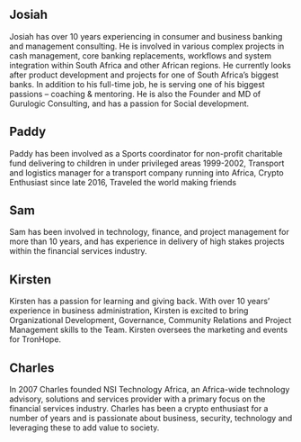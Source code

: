 ## Josiah
Josiah has over 10 years experiencing in consumer and business banking and management consulting. He is involved in various complex projects in cash management, core banking replacements, workflows and system integration within South Africa and other African regions. He currently looks after product development and projects for one of South Africa’s biggest banks. In addition to his full-time job, he is serving one of his biggest passions – coaching & mentoring. He is also the Founder and MD of Gurulogic Consulting, and has a passion for Social development.

## Paddy
Paddy has been involved as a Sports coordinator for non-profit charitable fund delivering to children in under privileged areas 1999-2002, Transport and logistics manager for a transport company running into Africa, Crypto Enthusiast since late 2016, Traveled the world making friends


## Sam
Sam has been involved in technology, finance, and project management for more than 10 years, and has experience in delivery of high stakes projects within the financial services industry. 

## Kirsten
Kirsten has a passion for learning and giving back. With over 10 years’ experience in business administration, Kirsten is excited to bring Organizational Development, Governance, Community Relations and Project Management skills to the Team. Kirsten oversees the marketing and events for TronHope.

## Charles
In 2007 Charles founded NSI Technology Africa, an Africa-wide technology advisory, solutions and services provider with a primary focus on the financial services industry. Charles has been a crypto enthusiast for a number of years and is passionate about business, security, technology and leveraging these to add value to society. 
